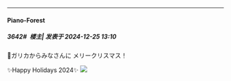 ﻿
*****

####  Piano-Forest  
##### 3642#         楼主| 发表于 2024-12-25 13:10

💫ガリカからみなさんに メリークリスマス！

✨Happy Holidays 2024✨
<img src="https://p.sda1.dev/20/0d6acb7cedb7842b91b350c778512397/20241225_130529.jpg" referrerpolicy="no-referrer">

